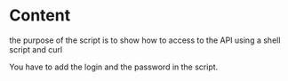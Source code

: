 # Content 

the purpose of the script is to show how to access to the API using a shell script and curl

You have to add the login and the password in the script.
